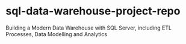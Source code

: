 # sql-data-warehouse-project-repo
Building a Modern Data Warehouse with SQL Server, including ETL Processes, Data Modelling and Analytics
